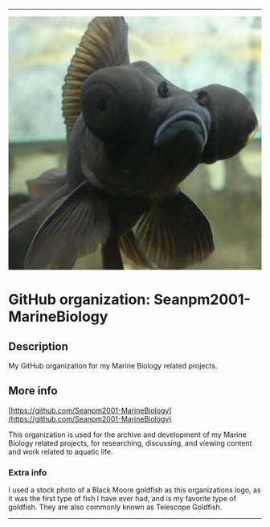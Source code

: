   
***

![BlackMooreGoldfish.jpeg failed to load. The file may be missing or corrupt. Check the file path for errors first.](/AdditionalInfo/1/Seanpm2001-MarineBiology/BlackMooreGoldfish.jpeg)

# GitHub organization: Seanpm2001-MarineBiology

## Description

My GitHub organization for my Marine Biology related projects.

## More info

[https://github.com/Seanpm2001-MarineBiology](https://github.com/Seanpm2001-MarineBiology)

This organization is used for the archive and development of my Marine Biology related projects, for researching, discussing, and viewing content and work related to aquatic life.

### Extra info

I used a stock photo of a Black Moore goldfish as this organizations logo, as it was the first type of fish I have ever had, and is my favorite type of goldfish. They are also commonly known as Telescope Goldfish.

***
